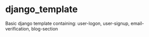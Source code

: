 # django_template
Basic django template containing: user-logon, user-signup, email-verification, blog-section
